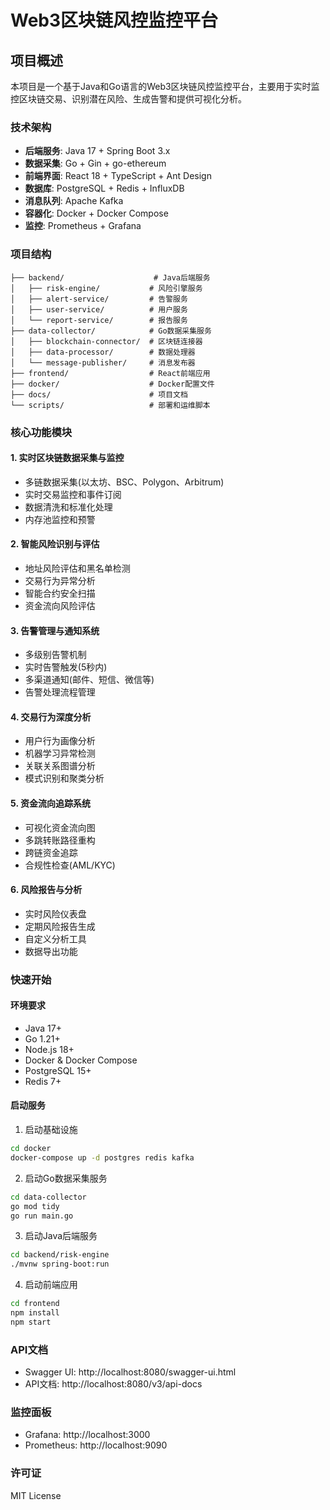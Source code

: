# Web3区块链风控监控平台

## 项目概述

本项目是一个基于Java和Go语言的Web3区块链风控监控平台，主要用于实时监控区块链交易、识别潜在风险、生成告警和提供可视化分析。

### 技术架构

- **后端服务**: Java 17 + Spring Boot 3.x
- **数据采集**: Go + Gin + go-ethereum  
- **前端界面**: React 18 + TypeScript + Ant Design
- **数据库**: PostgreSQL + Redis + InfluxDB
- **消息队列**: Apache Kafka
- **容器化**: Docker + Docker Compose
- **监控**: Prometheus + Grafana

### 项目结构

```
├── backend/                    # Java后端服务
│   ├── risk-engine/           # 风险引擎服务
│   ├── alert-service/         # 告警服务
│   ├── user-service/          # 用户服务
│   └── report-service/        # 报告服务
├── data-collector/            # Go数据采集服务
│   ├── blockchain-connector/  # 区块链连接器
│   ├── data-processor/        # 数据处理器
│   └── message-publisher/     # 消息发布器
├── frontend/                  # React前端应用
├── docker/                    # Docker配置文件
├── docs/                      # 项目文档
└── scripts/                   # 部署和运维脚本
```

### 核心功能模块

#### 1. 实时区块链数据采集与监控
- 多链数据采集(以太坊、BSC、Polygon、Arbitrum)
- 实时交易监控和事件订阅
- 数据清洗和标准化处理
- 内存池监控和预警

#### 2. 智能风险识别与评估
- 地址风险评估和黑名单检测
- 交易行为异常分析
- 智能合约安全扫描
- 资金流向风险评估

#### 3. 告警管理与通知系统
- 多级别告警机制
- 实时告警触发(5秒内)
- 多渠道通知(邮件、短信、微信等)
- 告警处理流程管理

#### 4. 交易行为深度分析
- 用户行为画像分析
- 机器学习异常检测
- 关联关系图谱分析
- 模式识别和聚类分析

#### 5. 资金流向追踪系统
- 可视化资金流向图
- 多跳转账路径重构
- 跨链资金追踪
- 合规性检查(AML/KYC)

#### 6. 风险报告与分析
- 实时风险仪表盘
- 定期风险报告生成
- 自定义分析工具
- 数据导出功能

### 快速开始

#### 环境要求
- Java 17+
- Go 1.21+
- Node.js 18+
- Docker & Docker Compose
- PostgreSQL 15+
- Redis 7+

#### 启动服务

1. 启动基础设施
```bash
cd docker
docker-compose up -d postgres redis kafka
```

2. 启动Go数据采集服务
```bash
cd data-collector
go mod tidy
go run main.go
```

3. 启动Java后端服务
```bash
cd backend/risk-engine
./mvnw spring-boot:run
```

4. 启动前端应用
```bash
cd frontend
npm install
npm start
```

### API文档

- Swagger UI: http://localhost:8080/swagger-ui.html
- API文档: http://localhost:8080/v3/api-docs

### 监控面板

- Grafana: http://localhost:3000
- Prometheus: http://localhost:9090

### 许可证

MIT License